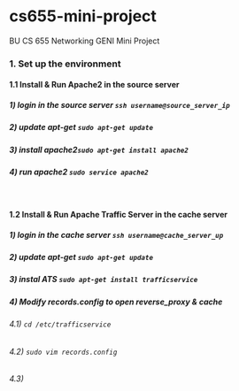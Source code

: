 # cs655-mini-project
BU CS 655 Networking GENI Mini Project

### 1. Set up the environment
#### 1.1 Install & Run Apache2 in the source server
##### 1) login in the source server ```ssh username@source_server_ip```
##### 2) update apt-get ```sudo apt-get update ```
##### 3) install apache2```sudo apt-get install apache2```
##### 4) run apache2 ```sudo service apache2``` 
</br>

#### 1.2 Install & Run Apache Traffic Server in the cache server
##### 1) login in the cache server ```ssh username@cache_server_up```
##### 2) update apt-get ```sudo apt-get update```
##### 3) instal ATS ```sudo apt-get install trafficservice```
##### 4) Modify records.config to open reverse_proxy & cache
###### 4.1) ```cd /etc/trafficservice```
###### 4.2) ```sudo vim records.config```
###### 4.3)
          
